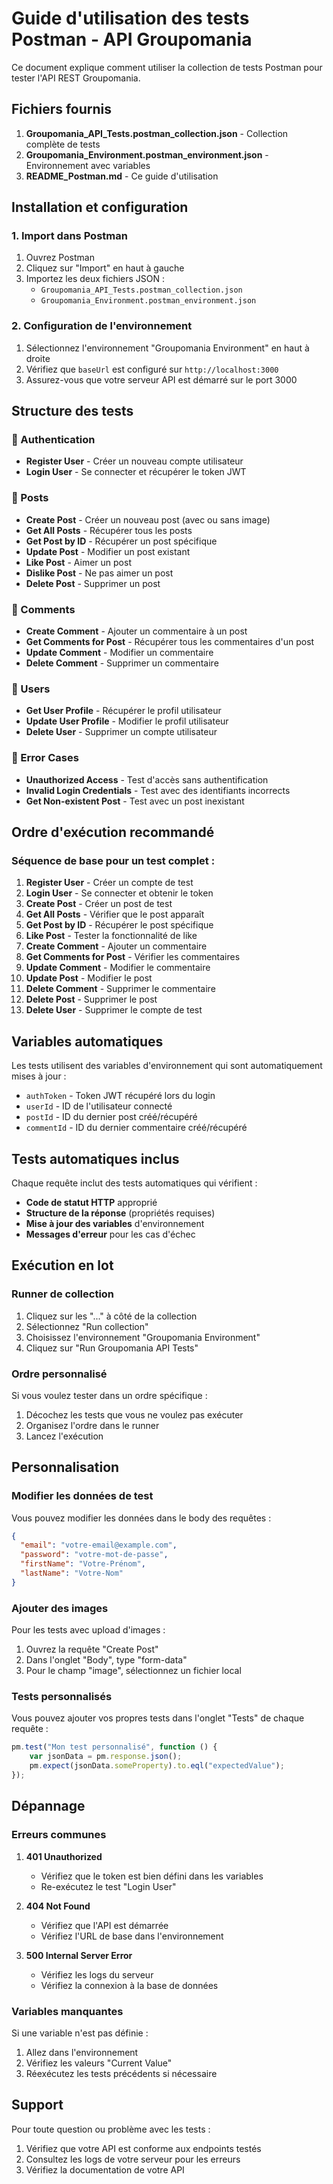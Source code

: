 # Guide d'utilisation des tests Postman - API Groupomania

Ce document explique comment utiliser la collection de tests Postman pour tester l'API REST Groupomania.

## Fichiers fournis

1. **Groupomania_API_Tests.postman_collection.json** - Collection complète de tests
2. **Groupomania_Environment.postman_environment.json** - Environnement avec variables
3. **README_Postman.md** - Ce guide d'utilisation

## Installation et configuration

### 1. Import dans Postman

1. Ouvrez Postman
2. Cliquez sur "Import" en haut à gauche
3. Importez les deux fichiers JSON :
   - `Groupomania_API_Tests.postman_collection.json`
   - `Groupomania_Environment.postman_environment.json`

### 2. Configuration de l'environnement

1. Sélectionnez l'environnement "Groupomania Environment" en haut à droite
2. Vérifiez que `baseUrl` est configuré sur `http://localhost:3000`
3. Assurez-vous que votre serveur API est démarré sur le port 3000

## Structure des tests

### 📁 Authentication
- **Register User** - Créer un nouveau compte utilisateur
- **Login User** - Se connecter et récupérer le token JWT

### 📁 Posts
- **Create Post** - Créer un nouveau post (avec ou sans image)
- **Get All Posts** - Récupérer tous les posts
- **Get Post by ID** - Récupérer un post spécifique
- **Update Post** - Modifier un post existant
- **Like Post** - Aimer un post
- **Dislike Post** - Ne pas aimer un post
- **Delete Post** - Supprimer un post

### 📁 Comments
- **Create Comment** - Ajouter un commentaire à un post
- **Get Comments for Post** - Récupérer tous les commentaires d'un post
- **Update Comment** - Modifier un commentaire
- **Delete Comment** - Supprimer un commentaire

### 📁 Users
- **Get User Profile** - Récupérer le profil utilisateur
- **Update User Profile** - Modifier le profil utilisateur
- **Delete User** - Supprimer un compte utilisateur

### 📁 Error Cases
- **Unauthorized Access** - Test d'accès sans authentification
- **Invalid Login Credentials** - Test avec des identifiants incorrects
- **Get Non-existent Post** - Test avec un post inexistant

## Ordre d'exécution recommandé

### Séquence de base pour un test complet :

1. **Register User** - Créer un compte de test
2. **Login User** - Se connecter et obtenir le token
3. **Create Post** - Créer un post de test
4. **Get All Posts** - Vérifier que le post apparaît
5. **Get Post by ID** - Récupérer le post spécifique
6. **Like Post** - Tester la fonctionnalité de like
7. **Create Comment** - Ajouter un commentaire
8. **Get Comments for Post** - Vérifier les commentaires
9. **Update Comment** - Modifier le commentaire
10. **Update Post** - Modifier le post
11. **Delete Comment** - Supprimer le commentaire
12. **Delete Post** - Supprimer le post
13. **Delete User** - Supprimer le compte de test

## Variables automatiques

Les tests utilisent des variables d'environnement qui sont automatiquement mises à jour :

- `authToken` - Token JWT récupéré lors du login
- `userId` - ID de l'utilisateur connecté
- `postId` - ID du dernier post créé/récupéré
- `commentId` - ID du dernier commentaire créé/récupéré

## Tests automatiques inclus

Chaque requête inclut des tests automatiques qui vérifient :

- **Code de statut HTTP** approprié
- **Structure de la réponse** (propriétés requises)
- **Mise à jour des variables** d'environnement
- **Messages d'erreur** pour les cas d'échec

## Exécution en lot

### Runner de collection
1. Cliquez sur les "..." à côté de la collection
2. Sélectionnez "Run collection"
3. Choisissez l'environnement "Groupomania Environment"
4. Cliquez sur "Run Groupomania API Tests"

### Ordre personnalisé
Si vous voulez tester dans un ordre spécifique :
1. Décochez les tests que vous ne voulez pas exécuter
2. Organisez l'ordre dans le runner
3. Lancez l'exécution

## Personnalisation

### Modifier les données de test
Vous pouvez modifier les données dans le body des requêtes :

```json
{
  "email": "votre-email@example.com",
  "password": "votre-mot-de-passe",
  "firstName": "Votre-Prénom",
  "lastName": "Votre-Nom"
}
```

### Ajouter des images
Pour les tests avec upload d'images :
1. Ouvrez la requête "Create Post"
2. Dans l'onglet "Body", type "form-data"
3. Pour le champ "image", sélectionnez un fichier local

### Tests personnalisés
Vous pouvez ajouter vos propres tests dans l'onglet "Tests" de chaque requête :

```javascript
pm.test("Mon test personnalisé", function () {
    var jsonData = pm.response.json();
    pm.expect(jsonData.someProperty).to.eql("expectedValue");
});
```

## Dépannage

### Erreurs communes

1. **401 Unauthorized**
   - Vérifiez que le token est bien défini dans les variables
   - Re-exécutez le test "Login User"

2. **404 Not Found**
   - Vérifiez que l'API est démarrée
   - Vérifiez l'URL de base dans l'environnement

3. **500 Internal Server Error**
   - Vérifiez les logs du serveur
   - Vérifiez la connexion à la base de données

### Variables manquantes
Si une variable n'est pas définie :
1. Allez dans l'environnement
2. Vérifiez les valeurs "Current Value"
3. Réexécutez les tests précédents si nécessaire

## Support

Pour toute question ou problème avec les tests :
1. Vérifiez que votre API est conforme aux endpoints testés
2. Consultez les logs de votre serveur pour les erreurs
3. Vérifiez la documentation de votre API